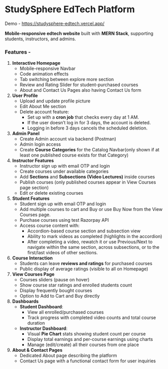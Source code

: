 # StudySphere EdTech Platform
Demo - https://studysphere-edtech.vercel.app/

**Mobile-responsive edtech website** built with **MERN Stack**, supporting students, instructors, and admins.

### Features -
1. **Interactive Homepage**
   - Mobile-responsive Navbar
   - Code animation effects
   - Tab switching between explore more section
   - Review and Rating Slider for student-purchased courses
   - About and Contact Us Pages also having Contact Us form
2. **User Profile**
   - Upload and update profile picture
   - Edit About Me section
   - Delete account feature:
     - Set up with a **cron job** that checks every day at 1 AM.
     - If the user doesn’t log in for 3 days, the account is deleted.
     - Logging in before 3 days cancels the scheduled deletion.
3. **Admin Panel**
   - Create Admin account via backend (Postman)
   - Admin login access
   - Create **Course Categories** for the Catalog Navbar(only shown if at least one published course exists for that Category)
4. **Instructor Features**
   - Instructor sign up with email OTP and login
   - Create courses under available categories
   - Add **Sections** and **Subsections (Video Lectures)** inside courses
   - Publish courses (only published courses appear in View Courses page section)
   - Edit or delete existing courses
5. **Student Features**
   - Student sign up with email OTP and login
   - Add multiple courses to cart and Buy or use Buy Now from the View Courses page.
   - Purchase courses using test Razorpay API
   - Access course content with:
     - Accordion-based course section and subsection view
     - Ability to mark videos as completed (highlights in the accordion)
     - After completing a video, rewatch it or use Previous/Next to navigate within the same section, across subsections, or to the first/last videos of other sections.
6. **Course Interaction**
   - Students can leave **reviews and ratings** for purchased courses
   - Public display of average ratings (visible to all on Homepage)
7. **View Courses Page**
   - Courses sliders (pause on hover)
   - Show course star ratings and enrolled students count
   - Display frequently bought courses
   - Option to Add to Cart and Buy directly
8. **Dashboards**
   - **Student Dashboard**:
     - View all enrolled/purchased courses
     - Track progress with completed video counts and total course duration
   - **Instructor Dashboard**:
     - Visual **Pie Chart** stats showing student count per course
     - Display total earnings and per-course earnings using charts
     - Manage (edit/create) all their courses from one place
9. **About & Contact Pages**
   - Dedicated About page describing the platform
   - Contact Us page with a functional contact form for user inquiries
